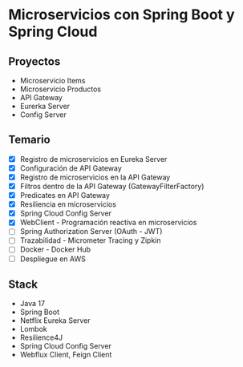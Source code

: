 # Microservicios con Spring Boot y Spring Cloud

## Proyectos 

- Microservicio Items
- Microservicio Productos
- API Gateway
- Eurerka Server
- Config Server

## Temario

- [x] Registro de microservicios en Eureka Server
- [x] Configuración de API Gateway
- [x] Registro de microservicios en la API Gateway
- [x] Filtros dentro de la API Gateway (GatewayFilterFactory)
- [x] Predicates en API Gateway
- [x] Resiliencia en microservicios
- [x] Spring Cloud Config Server
- [x] WebClient - Programación reactiva en microservicios
- [ ] Spring Authorization Server (OAuth - JWT)
- [ ] Trazabilidad - Micrometer Tracing y Zipkin
- [ ] Docker - Docker Hub
- [ ] Despliegue en AWS

## Stack

- Java 17
- Spring Boot
- Netflix Eureka Server
- Lombok
- Resilience4J
- Spring Cloud Config Server
- Webflux Client, Feign Client
